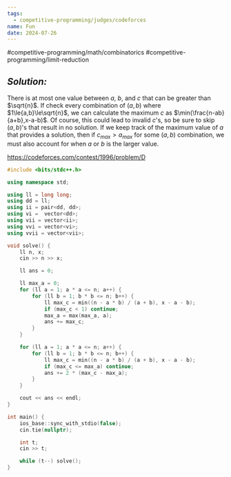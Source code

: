 ```yaml
---
tags:
  - competitive-programming/judges/codeforces
name: Fun
date: 2024-07-26
---
```

#competitive-programming/math/combinatorics #competitive-programming/limit-reduction 
## _Solution:_
There is at most one value between $a$, $b$, and $c$ that can be greater than $\sqrt{n}$. If check every combination of $(a,b)$ where $1\le{a,b}\le\sqrt{n}$, we can calculate the maximum $c$ as $\min(\frac{n-ab}{a+b},x-a-b)$. Of course, this could lead to invalid $c$'s, so be sure to skip $(a,b)$'s that result in no solution. If we keep track of the maximum value of $a$ that provides a solution, then if $c_{max}>a_{max}$ for some $(a,b)$ combination, we must also account for when $a$ or $b$ is the larger value.

https://codeforces.com/contest/1996/problem/D
```cpp
#include <bits/stdc++.h>

using namespace std;

using ll = long long;
using dd = ll;
using ii = pair<dd, dd>;
using vi =  vector<dd>;
using vii = vector<ii>;
using vvi = vector<vi>;
using vvii = vector<vii>;

void solve() {
    ll n, x;
    cin >> n >> x;

    ll ans = 0;

    ll max_a = 0;
    for (ll a = 1; a * a <= n; a++) {
        for (ll b = 1; b * b <= n; b++) {
            ll max_c = min((n - a * b) / (a + b), x - a - b);
            if (max_c < 1) continue;
            max_a = max(max_a, a);
            ans += max_c;
        }
    }

    for (ll a = 1; a * a <= n; a++) {
        for (ll b = 1; b * b <= n; b++) {
            ll max_c = min((n - a * b) / (a + b), x - a - b);
            if (max_c <= max_a) continue;
            ans += 2 * (max_c - max_a);
        }
    }

    cout << ans << endl;
}

int main() {
    ios_base::sync_with_stdio(false);
    cin.tie(nullptr);

    int t;
    cin >> t;

    while (t--) solve();
}
```